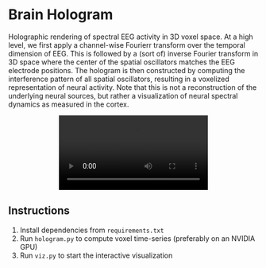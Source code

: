 # Brain Hologram

Holographic rendering of spectral EEG activity in 3D voxel space. At a high level, we first apply a channel-wise Fourierr transform over the temporal dimension of EEG. This is followed by a (sort of) inverse Fourier transform in 3D space where the center of the spatial oscillators matches the EEG electrode positions. The hologram is then constructed by computing the interference pattern of all spatial oscillators, resulting in a voxelized representation of neural activity. Note that this is not a reconstruction of the underlying neural sources, but rather a visualization of neural spectral dynamics as measured in the cortex.

<div align="center">
  <video src="https://github.com/user-attachments/assets/6c4d42f7-69d8-4848-967e-22651c432024"></video>
</div>

## Instructions
1. Install dependencies from `requirements.txt`
2. Run `hologram.py` to compute voxel time-series (preferably on an NVIDIA GPU)
3. Run `viz.py` to start the interactive visualization
